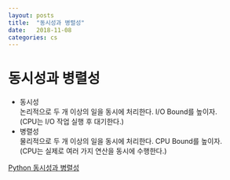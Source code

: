 ```yaml
---
layout: posts
title:  "동시성과 병렬성"
date:   2018-11-08
categories: cs
---
```


# 동시성과 병렬성
- 동시성   
논리적으로 두 개 이상의 일을 동시에 처리한다. I/O Bound를 높이자.  
(CPU는 I/O 작업 실행 후 대기한다.)  
- 병렬성  
물리적으로 두 개 이상의 일을 동시에 처리한다. CPU Bound를 높이자.  
(CPU는 실제로 여러 가지 연산을 동시에 수행한다.)  
  
[Python 동시성과 병렬성](https://www.slideshare.net/deview/2d4python)
